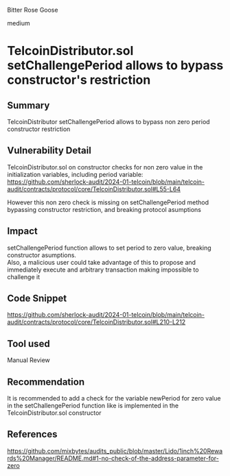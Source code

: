 Bitter Rose Goose

medium

# TelcoinDistributor.sol setChallengePeriod allows to bypass constructor's restriction

## Summary
TelcoinDistributor setChallengePeriod allows to bypass non zero period constructor restriction    

## Vulnerability Detail
TelcoinDistributor.sol on constructor checks for non zero value in the initialization variables, including period variable:  
https://github.com/sherlock-audit/2024-01-telcoin/blob/main/telcoin-audit/contracts/protocol/core/TelcoinDistributor.sol#L55-L64  

However this non zero check is missing on setChallengePeriod method bypassing constructor restriction, and breaking protocol asumptions  

## Impact
setChallengePeriod function allows to set period to zero value, breaking constructor asumptions.  
Also, a malicious user could take advantage of this to propose and immediately execute and arbitrary transaction making impossible to challenge it    

## Code Snippet
https://github.com/sherlock-audit/2024-01-telcoin/blob/main/telcoin-audit/contracts/protocol/core/TelcoinDistributor.sol#L210-L212  

## Tool used

Manual Review

## Recommendation
It is recommended to add a check for the variable newPeriod for zero value in the setChallengePeriod function like is implemented in the  TelcoinDistributor.sol constructor  

## References
https://github.com/mixbytes/audits_public/blob/master/Lido/1inch%20Rewards%20Manager/README.md#1-no-check-of-the-address-parameter-for-zero